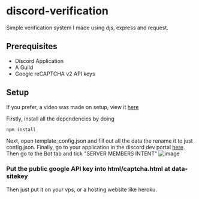 # discord-verification

Simple verification system I made using djs, express and request. 

## Prerequisites

- Discord Application
- A Guild
- Google reCAPTCHA v2 API keys

## Setup

If you prefer, a video was made on setup, view it [here](https://youtu.be/SbhRdsi1ffM)

Firstly, install all the dependencies by doing 
```
npm install
```
Next, open template_config.json and fill out all the data the rename it to just config.json.
Finally, go to your application in the discord dev portal [here](https://discord.com/developers/applications).
Then go to the Bot tab and tick "SERVER MEMBERS INTENT"
![image](https://user-images.githubusercontent.com/44944178/113594608-d4a2cb00-962f-11eb-9341-85fe190a33d8.png)

### Put the public google API key into html/captcha.html at data-sitekey

Then just put it on your vps, or a hosting website like heroku.
